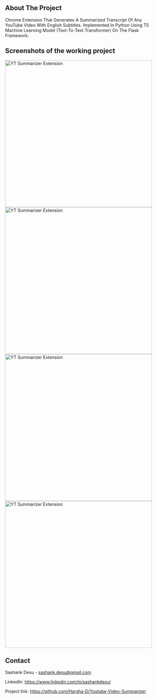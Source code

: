## About The Project
Chrome Extension That Generates A Summarized Transcript Of Any YouTube Video With English Subtitles. Implemented In Python Using T5 Machine Learning Model (Text-To-Text Transformer) On The Flask Framework.

## Screenshots of the working project 

<img width="480" alt="YT Summarizer Extension" src="https://github.com/Harsha-D/Youtube-Video-Summarizer/assets/65390137/77f3f1f3-b60e-4505-9b12-1abbb4070600">
<img width="480" alt="YT Summarizer Extension" src="https://github.com/Harsha-D/Youtube-Video-Summarizer/assets/65390137/af6d991f-ad86-4fb2-9771-436ce7a849d4">
<img width="480" alt="YT Summarizer Extension" src="https://github.com/Harsha-D/Youtube-Video-Summarizer/assets/65390137/48ad07b7-53a9-4e5f-8474-087f925c536d">
<img width="480" alt="YT Summarizer Extension" src="https://github.com/Harsha-D/Youtube-Video-Summarizer/assets/65390137/85f97c6c-3719-4749-a4cd-b0e64b7704aa">


## Contact 
Sashank Desu - sashank.desu@gmail.com

LinkedIn: https://www.linkedin.com/in/sashankdesu/

Project link: https://github.com/Harsha-D/Youtube-Video-Summarizer
